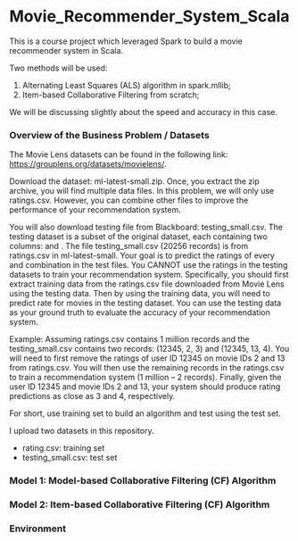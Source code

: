 # Movie_Recommender_System_Scala

This is a course project which leveraged Spark to build a movie recommender system in Scala.

Two methods will be used:

1. Alternating Least Squares (ALS) algorithm in spark.mllib; 
2. Item-based Collaborative Filtering from scratch; 

We will be discussing slightly about the speed and accuracy in this case. 


### Overview of the Business Problem / Datasets

The Movie Lens datasets can be found in the following link: https://grouplens.org/datasets/movielens/.

Download the dataset: ml-latest-small.zip. Once, you extract the zip archive, you will find multiple data files. In this problem, we will only use ratings.csv. However, you can combine other files to improve the performance of your recommendation system.

You will also download testing file from Blackboard: testing_small.csv. The testing dataset is a subset of the original dataset, each containing two columns: <userId> and <movieId>. The file testing_small.csv (20256 records) is from ratings.csv in ml-latest-small. Your goal is to predict the ratings of every <userId> and <movieId> combination in the test files. You CANNOT use the ratings in the testing datasets to train your recommendation system. Specifically, you should first extract training data from the ratings.csv file downloaded from Movie Lens using the testing data. Then by using the training data, you will need to predict rate for movies in the testing dataset. You can use the testing data as your ground truth to evaluate the accuracy of your recommendation system.
  
 Example: Assuming ratings.csv contains 1 million records and the testing_small.csv contains two records: (12345, 2, 3) and (12345, 13, 4). You will need to first remove the ratings of user ID 12345 on movie IDs 2 and 13 from ratings.csv. You will then use the remaining records in the ratings.csv to train a recommendation system (1 million – 2 records). Finally, given the user ID 12345 and movie IDs 2 and 13, your system should produce rating predictions as close as 3 and 4, respectively.

For short, use training set to build an algorithm and test using the test set. 

I upload two datasets in this repository. 

* rating.csv: training set
* testing_small.csv: test set


### Model 1: Model-based Collaborative Filtering (CF) Algorithm



### Model 2: Item-based Collaborative Filtering (CF) Algorithm



### Environment












